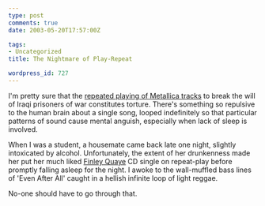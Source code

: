 ```yaml
---
type: post
comments: true
date: 2003-05-20T17:57:00Z

tags:
- Uncategorized
title: The Nightmare of Play-Repeat

wordpress_id: 727
---
```


I'm pretty sure that the [repeated playing of Metallica tracks](http://news.bbc.co.uk/1/hi/world/middle_east/3042907.stm) to break the will of Iraqi prisoners of war constitutes torture. There's something so repulsive to the human brain about a single song, looped indefinitely so that particular patterns of sound cause mental anguish, especially when lack of sleep is involved.



	

When I was a student, a housemate came back late one night, slightly intoxicated by alcohol. Unfortunately, the extent of her drunkenness made her put her much liked [Finley Quaye](http://www.finleyquaye.com) CD single on repeat-play before promptly falling asleep for the night. I awoke to the wall-muffled bass lines of 'Even After All' caught in a hellish infinite loop of light reggae.



	

No-one should have to go through that.
